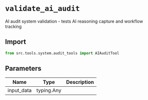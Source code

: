 # `validate_ai_audit`

AI audit system validation - tests AI reasoning capture and workflow tracking

## Import

```python
from src.tools.system.audit_tools import AIAuditTool
````

## Parameters

| Name | Type | Description |
|-----|------|-------------|
| input_data | typing.Any | |

